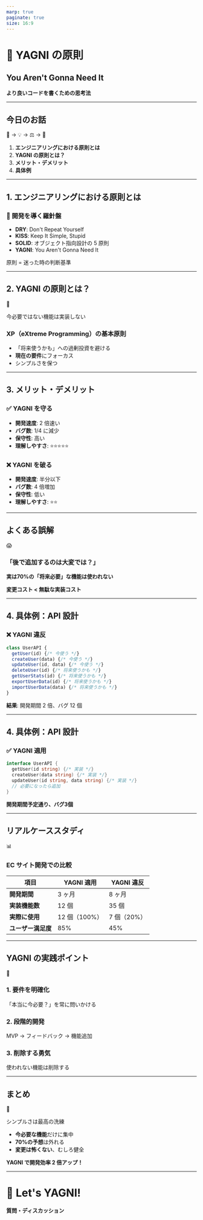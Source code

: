 ```yaml
---
marp: true
paginate: true
size: 16:9
---
```


<!-- _class: lead -->

# 🚀 YAGNI の原則

## You Aren't Gonna Need It

**より良いコードを書くための思考法**

---

## 今日のお話

<div class="emoji-large">🤔 → 💡 → ⚖️ → 🎯</div>

1. **エンジニアリングにおける原則とは**
2. **YAGNI の原則とは？**
3. **メリット・デメリット**
4. **具体例**

---

## 1. エンジニアリングにおける原則とは

### 🧭 開発を導く羅針盤

- **DRY**: Don't Repeat Yourself
- **KISS**: Keep It Simple, Stupid
- **SOLID**: オブジェクト指向設計の 5 原則
- **YAGNI**: You Aren't Gonna Need It

<span class="highlight">原則 = 迷った時の判断基準</span>

---

## 2. YAGNI の原則とは？

<div class="emoji-large">🎯</div>

<span class="highlight">今必要ではない機能は実装しない</span>

### XP（eXtreme Programming）の基本原則

- 「将来使うかも」への過剰投資を避ける
- **現在の要件**にフォーカス
- シンプルさを保つ

---

## 3. メリット・デメリット

<div class="comparison-grid">

<div class="card success-box">

### ✅ **YAGNI を守る**

- **開発速度**: 2 倍速い
- **バグ数**: 1/4 に減少
- **保守性**: 高い
- **理解しやすさ**: ⭐⭐⭐⭐⭐

</div>

<div class="card warning-box">

### ❌ **YAGNI を破る**

- **開発速度**: 半分以下
- **バグ数**: 4 倍増加
- **保守性**: 低い
- **理解しやすさ**: ⭐⭐

</div>

</div>

---

## よくある誤解

<div class="emoji-large">😱</div>

### 「後で追加するのは大変では？」

<div class="warning-box">
<strong>実は70%の「将来必要」な機能は使われない</strong>
</div>

**変更コスト < 無駄な実装コスト**

---

## 4. 具体例：API 設計

### ❌ YAGNI 違反

```javascript
class UserAPI {
  getUser(id) {/* 今使う */}
  createUser(data) {/* 今使う */}
  updateUser(id, data) {/* 今使う */}
  deleteUser(id) {/* 将来使うかも */}
  getUserStats(id) {/* 将来使うかも */}
  exportUserData(id) {/* 将来使うかも */}
  importUserData(data) {/* 将来使うかも */}
}
```

**結果**: 開発期間 2 倍、バグ 12 個

---

## 4. 具体例：API 設計

### ✅ YAGNI 適用

```go
interface UserAPI {
  getUser(id string) {/* 実装 */}
  createUser(data string) {/* 実装 */}
  updateUser(id string, data string) {/* 実装 */}
  // 必要になったら追加
}
```

<div class="success-box">
<strong>開発期間予定通り、バグ3個</strong>
</div>

---

## リアルケーススタディ

<div class="emoji-large">📊</div>

### EC サイト開発での比較

| 項目               | YAGNI 適用    | YAGNI 違反  |
| ------------------ | ------------- | ----------- |
| **開発期間**       | 3 ヶ月        | 8 ヶ月      |
| **実装機能数**     | 12 個         | 35 個       |
| **実際に使用**     | 12 個（100%） | 7 個（20%） |
| **ユーザー満足度** | 85%           | 45%         |

---

## YAGNI の実践ポイント

<div class="emoji-large">💪</div>

### 1. **要件を明確化**

「本当に今必要？」を常に問いかける

### 2. **段階的開発**

MVP → フィードバック → 機能追加

### 3. **削除する勇気**

使われない機能は削除する

---

## まとめ

<div class="emoji-large">🎯</div>

<span class="highlight">シンプルさは最高の洗練</span>

- **今必要な機能**だけに集中
- **70%の予想**は外れる
- **変更は怖くない**、むしろ健全

**YAGNI で開発効率 2 倍アップ！**

---

<!-- _class: lead -->

# 🚀 Let's YAGNI!

**質問・ディスカッション**
